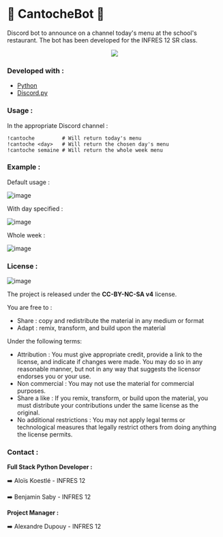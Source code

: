 # 🍟 CantocheBot 🍟

Discord bot to announce on a channel today's menu at the school's restaurant.
The bot has been developed for the INFRES 12 SR class.

<center><img src="https://upload.wikimedia.org/wikipedia/commons/thumb/2/2e/IMT_Mines_Al%C3%A8s.svg/langfr-220px-IMT_Mines_Al%C3%A8s.svg.png"></img>
</center>


### Developed with : 
* [Python](https://www.python.org/)
* [Discord.py](https://discordpy.readthedocs.io/en/stable/)

### Usage :
In the appropriate Discord channel : 
   ```text
   !cantoche         # Will return today's menu
   !cantoche <day>   # Will return the chosen day's menu
   !cantoche semaine # Will return the whole week menu
   ```

### Example : 

Default usage :

![image](https://user-images.githubusercontent.com/18117508/136535956-04b224ee-f95b-40c4-a758-360916e19426.png)


With day specified :

![image](https://user-images.githubusercontent.com/18117508/136535845-8920a363-66b1-4ab9-8de6-7526599da281.png)

Whole week :

![image](https://user-images.githubusercontent.com/18117508/136536044-bd4acc1c-8f53-4aeb-83eb-7cafe0d5ac51.png)

### License : 
![image](https://licensebuttons.net/l/by-nc-sa/4.0/88x31.png)

The project is released under the **CC-BY-NC-SA v4** license.

You are free to :
- Share : copy and redistribute the material in any medium or format
- Adapt : remix, transform, and build upon the material 

Under the following terms:
- Attribution : You must give appropriate credit, provide a link to the license, and indicate if changes were made. You may do so in any reasonable manner, but not in any way that suggests the licensor endorses you or your use.
- Non commercial : You may not use the material for commercial purposes.
- Share a like : If you remix, transform, or build upon the material, you must distribute your contributions under the same license as the original.
- No additional restrictions : You may not apply legal terms or technological measures that legally restrict others from doing anything the license permits.


### Contact :

**Full Stack Python Developer :**

➡️ Aloïs Koestlé - INFRES 12

➡️ Benjamin Saby - INFRES 12

**Project Manager :**

➡️ Alexandre Dupouy - INFRES 12

